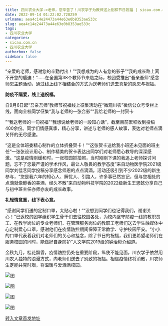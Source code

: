 ```yaml
---
title: 四川农业大学->老师，您辛苦了！川农学子为教师送上别样节日祝福 | sicau.com.cn
date: 2022-09-14 01:22:02.728259
urlname: aea4c14e24473a44e63e0b8353ae533c
slug: aea4c14e24473a44e63e0b8353ae533c
tags: 
- 四川农业大学
categories:
- sicau.com.cn
- 四川农业大学
authorbox: false
sidebar: false
---
```

“亲爱的老师，感谢您的辛勤付出！”“我想成为的人有您的影子”“我的成长路上离不开您的启迪！”……在全国第38个教师节来临之际，校团委推出“吾亲吾师”感念师恩主题活动，通过线上线下相结合的方式为送老师们送去真挚的感恩与祝福。

**防疫不隔爱，线上送祝福。**

自9月6日起“吾亲吾师”教师节祝福线上征集活动在“微观川农”微信公众号专栏上线，面向全校同学征集“我与老师的一张合影”“我给老师的一封贺卡
<!--more-->
”“我送老师的一句祝福”“我想说给老师的一段知心话”，截至目前累积收到投稿400余份。同学们情感真挚，精心分享，讲述与老师的感人故事，表达对老师点滴关怀的无尽感激。

“这是全体班委精心制作的立体折叠贺卡！”“这张贺卡送给我小班还未见面的班主任”一张张设计用心、制作精美的贺卡表达出同学们对老师悉心教导的深深感激。“这是疫情刚缓和时，一张校园抓拍照，当时刚刚下课的我追上老师探讨问题，忘不了您最严谨的学术作风，最让人敬畏的教学态度”来自动物医学院2021级同学刘佳艺同学投稿分享感念师恩的点点滴滴。活动还吸引到不少2022级的新生参与，“您是我六年的知心人、解忧人、引路人，许多事已然忘记，但与您相处的点滴就像醇香的美酒，经久不散”来自动物科技学院的2022级新生王思懿分享自己与初中班主任亦师亦友的成长故事。

**礼轻情意重，线下表心意。**

“感谢同学们送的定制口罩，太贴心啦！”“没想到同学们也记得我们，谢谢关心！”已返校的团学组织学生骨干们去往校园各处，为校内坚守防疫一线的教职员工、在教学岗位的专业老师们、在管理服务岗位的教职工老师们送去学生融媒体中心定制爱心口罩，感谢他们在疫情防控期间保障正常教学、守护校园平安。“小小的口罩代表着我们对老师们的关心和挂念，除了节日的祝福，我们更希望老师们在服务校园的同时，能做好自身防护”人文学院2019级的钟治彬介绍道。

金秋九月，桂花飘香，疫情防控仍处在重要阶段，纵使不能见面，川农学子依然用川农人独特的浪漫方式，向老师们送去了别致的祝福。相信疫情终将消散，川农师生定能共克时艰，将温暖与爱洒满校园。

![图](https://news.sicau.edu.cn/__local/2/6C/92/49807C80F76DBECB56DA33EF73E_9D2F87C5_2F4F2.jpg)

![图](https://news.sicau.edu.cn/__local/B/50/D3/22583AA18B888575DDC91201D30_448D4296_B523.jpg)

![图](https://news.sicau.edu.cn/__local/2/B5/8F/0B17312FA3FD4A30904E1F5D224_CC3816B8_2766E.jpg)

![图](https://news.sicau.edu.cn/__local/5/2B/77/EEDEFC7881A338DFB6D1CD737E4_8AFB671B_3C4AB.jpg)

[转入文章首发地址](https://news.sicau.edu.cn/info/1078/69535.htm)